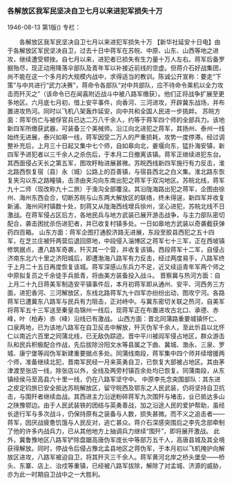 ### 各解放区我军民坚决自卫七月以来进犯军损失十万

1946-08-13
第1版()
专栏：

　　各解放区我军民坚决自卫七月以来进犯军损失十万
    【新华社延安十日电】由于各解放区军民坚决自卫，过去十日中蒋军在苏皖、中原、山东、山西等地之进攻，继续遭受顿挫。自七月以来，进犯者已损失有生力量十万人左右。蒋军后备罗掘殆尽，现正动用降落伞部队及青年军以补接近前线的空虚。但蒋介石好战集团，尚不能在这一个多月的大规模内战中，求得适当的教训。陈诚公开宣称：要走“下策”与中共进行“武力决赛”，蒋命令各部队“对中共部队，应不待命令乘机以全力攻击而歼灭之”（该命令已在闻喜附近战斗中被八路军缴获）。他们正将战争扩展至更多地区。六月底七月初，借上安平事件，向香河、三河进攻，开辟冀东战场，并布置进攻热河。同时以飞机八架轰炸延安，向中共和全国人民进一步挑衅。
    苏皖方面：蒋军伤亡与被俘官兵已达二万八千余人，约等于蒋军四个师的全部兵力。该地新四军所缴获武器，可装备三个美械师。沿江向北进犯之蒋军，其扬州、泰州一线始终无进展，泰兴如皋一线，蒋军因受二万人的严重损耗，攻势一度停滞。经过调整补充后，上月三十日起又集中七个师，自如皋向北，姜堰向东，猛扑海安镇，新四军予进犯者以三千余人之杀伤后，于本月二日撤离该镇。蒋军正继续进犯东台。其西面侵占天长之第五军，图攻盱眙进展甚微。苏皖西线新四军施行有力反击，淮北路西恢复宿（县）永（城）公路上的百善镇，与宿县西北之白义集。淮北路东恢复夹沟以东之路疃镇，击溃由夹沟向东南出犯之蒋军于双沟地区。苏皖北线，蒋军九十二师（现改称九十二旅）于渔沟全部覆没。其沿陇海路出犯之蒋军，企图由徐州、海州东西会合，切断苏皖与山东两大解放区的联络，终未得逞，新四军并收复新浦、海州间村镇数十处，刻蒋又从陇海西线增兵徐州，坚心进犯，苏皖北线不日激战。在蒋军侵占区后方，各地民兵与地方武装已展开游击战争，与主力部队密切配合，袭击困扰杀伤进犯者，并已收复村镇多处。一日如皋地方武装以奇袭截获弹药四百箱。
    山东方面：蒋军企图打通胶济路无进展，东段至胶县西犯之五十四军，在芝兰庄被歼两营后退回原地，中段侵入淄博区之蒋军七十三军，正在西坡镇修筑据点，遭八路军奇袭，歼灭其一个营，并收复该镇。西段蒋军十二军，自侵占济南东北六十里之济阳城后，即遭渤海八路军有力反击，经过两度易手，八路军终于上月二十五日再度恢复该城。蒋军深感山东兵力不足，近又续运青年军两个师之中原拟复员之千余徒手兵抵青，将由美方装备投入战斗。
    晋察冀与热河方面：自上月二十九日蒋美军制造安平镇事件后，本月初蒋军即从通州、安平、河西务三方面，进犯香河、三河解放区，东线北路蒋军九十四军亦纷纷出动，图攻宁河。各路蒋军已遭冀东八路军与民兵有力阻击，正对峙中。与冀东密切关联之热河，自美军将蒋军五十三军送至秦皇岛锦州一线后，现蒋军正在布置进攻古北口、承德、赤峰，叶（柏寿）赤（峰）沿线已有激战。
    山西方面：晋北同蒲路重要城镇怀仁、口泉两地，已为该地八路军在自卫反击中解放，歼灭伪军千余人，至此忻县以北怀仁以南近六百里之同蒲北线，已无敌伪踪迹。晋中平川被阎军侵占地区，群众游击队和民兵积极配合作战，先后拔除汾阳文水等县属之下曲、冀城、渤永、三泉、罗城、康宁堡等阎伪军新建重要据点多处。同蒲线南段，蒋军集中四个师并续增援两个师，准备继续北犯，晋南军民经一月来英勇自卫，已恢复大部被占地区。其由茅津渡至张店一线，除张店以外，全线及两旁村镇百余处均已恢复。同蒲南段，从东镇经侯马至高县六十里一线，仍在八路军坚守中。
    中原李先念突围部队：其东进之皮定钧旅已安全抵达苏皖解放区，留守皖西及鄂东之人民武装，仍将坚持自卫抗击，与围歼者继续血战。其西进主力沿途粉碎蒋军九次围歼与堵击，业已抵达多山之陕豫鄂边。由于人民武装铁的团结与英勇善战，加之沿途人民的爱护帮助，虽经长途行军与多次战斗，仍保持原有之装备与人数，损失甚微。而不义之追击者——蒋军，因厌战疲惫饥饿与人民反对，逃亡甚众。蒋介石深感突围后之李先念部牵制了他的许多内战兵力，已从其他地方上抽调兵力继续“围歼”，即将展开激战。
    此外，冀鲁豫地区八路军铲除盘踞高唐伪军庞长中等部万五千人，高唐县城及其全境获得解放。同时，停战令后侵占豫北孟县地区之蒋伪军，于本月初以飞机掩护向解放区进攻，八路军被迫自卫，将其歼灭三千余人。蒋军黄河北岸之桥头堡垒——桥头、东寨、店上、治戍等重镇，已经被八路军拔除，解除了对孟城、济源的威胁，亦为此一时期自卫战中之一大胜利。
